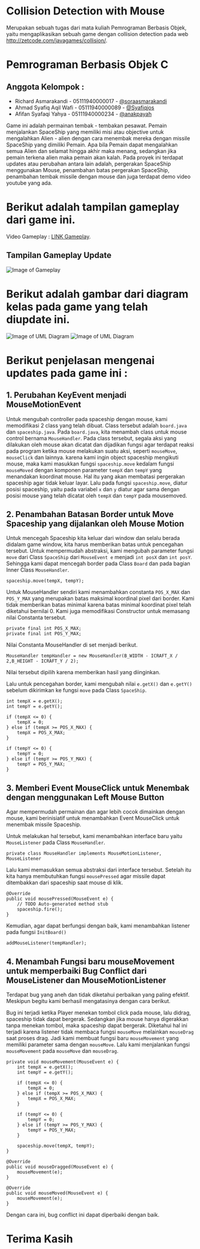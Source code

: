 # Collision Detection with Mouse
Merupakan sebuah tugas dari mata kuliah Pemrograman Berbasis Objek, yaitu mengaplikasikan sebuah game dengan collision detection pada web http://zetcode.com/javagames/collision/.

# Pemrograman Berbasis Objek C
## Anggota Kelompok :
- Richard Asmarakandi - 05111940000017 - [@soraasmarakandi](http://github.com/soraasmarakandi)
- Ahmad Syafiq Aqil Wafi - 05111940000089 - [@Syafiqjos](http://github.com/Syafiqjos)
- Afifan Syafaqi Yahya - 05111940000234 - [@anakpayah](http://github.com/anakpayah)

Game ini adalah permainan tembak - tembakan pesawat. Pemain menjalankan SpaceShip yang memiliki misi atau objective untuk mengalahkan Alien - alien dengan cara menembak mereka dengan missile SpaceShip yang dimiliki Pemain. Apa bila Pemain dapat mengalahkan semua Alien dan selamat hingga akhir maka menang, sedangkan jika pemain terkena alien maka pemain akan kalah.
Pada proyek ini terdapat updates atau perubahan antara lain adalah, pergerakan SpaceShip menggunakan Mouse, penambahan batas pergerakan SpaceShip, penambahan tembak missile dengan mouse dan juga terdapat demo video youtube yang ada.

# Berikut adalah tampilan gameplay dari game ini.

Video Gameplay : [LINK Gameplay](https://www.youtube.com/watch?v=QKgxuCMY25M).

## Tampilan Gameplay Update
![Image of Gameplay](/Images/gameplay.png)

# Berikut adalah gambar dari diagram kelas pada game yang telah diupdate ini.
![Image of UML Diagram](/Images/uml3.png)
![Image of UML Diagram](/Images/uml4.png)

# Berikut penjelasan mengenai updates pada game ini :

## 1. Perubahan KeyEvent menjadi MouseMotionEvent
Untuk mengubah controller pada spaceship dengan mouse, kami memodifikasi 2 class yang telah dibuat. Class tersebut adalah `board.java` dan `spaceship.java`.
Pada `board.java`, kita menambah class untuk mouse control bernama `MouseHandler`. Pada class  tersebut, segala aksi yang dilakukan oleh mouse akan dicatat dan dijadikan fungsi agar terdapat reaksi pada program ketika mouse melakukan suatu aksi, seperti `mouseMove`, `mouseClick` dan lainnya. karena kami ingin object spaceship mengikuti mouse, maka kami masukkan fungsi `spaceship.move` kedalam fungsi `mouseMoved` dengan komponen parameter `tempX` dan `tempY` yang menandakan koordinat mouse. Hal itu yang akan membatasi pergerakan spaceship agar tidak keluar layar.
Lalu pada fungsi `spaceship.move`, diatur posisi spaceship, yaitu pada variabel `x` dan `y` diatur agar sama dengan posisi mouse yang telah dicatat oleh `tempX` dan `tempY` pada mousemoved.

## 2. Penambahan Batasan Border untuk Move Spaceship yang dijalankan oleh Mouse Motion
Untuk mencegah Spaceship kita keluar dari window dan selalu berada didalam game window, kita harus memberikan batas untuk pencegahan tersebut. Untuk mempermudah abstraksi, kami mengubah parameter fungsi `move` dari Class `SpaceShip` dari `MouseEvent e` menjadi `int posX` dan `int posY`. Sehingga kami dapat mencegah border pada Class `Board` dan pada bagian Inner Class `MouseHandler`.

```
spaceship.move(tempX, tempY);
```

Untuk MouseHandler sendiri kami menambahkan constanta `POS_X_MAX` dan `POS_Y_MAX` yang merupakan batas maksimal koordinal pixel dari border. Kami tidak memberikan batas minimal karena batas minimal koordinat pixel telah diketahui bernilai 0. Kami juga memodifikasi Constructor untuk memasang nilai Constanta tersebut.

```
private final int POS_X_MAX;
private final int POS_Y_MAX;
```
Nilai Constanta MouseHandler di set menjadi berikut.

```
MouseHandler tempHandler = new MouseHandler(B_WIDTH - ICRAFT_X / 2,B_HEIGHT - ICRAFT_Y / 2);
```

Nilai tersebut dipilih karena memberikan hasil yang diinginkan.

Lalu untuk pencegahan border, kami mengubah nilai `e.getX()` dan `e.getY()` sebelum dikirimkan ke fungsi `move` pada Class `SpaceShip`.

```
int tempX = e.getX();
int tempY = e.getY();

if (tempX <= 0) {
	tempX = 0;
} else if (tempX >= POS_X_MAX) {
	tempX = POS_X_MAX;
}

if (tempY <= 0) {
	tempY = 0;
} else if (tempY >= POS_Y_MAX) {
	tempY = POS_Y_MAX;
}
```

## 3. Memberi Event MouseClick untuk Menembak dengan menggunakan Left Mouse Button
Agar mempermudah permainan dan agar lebih cocok dimainkan dengan mouse, kami berinisiatif untuk menambahkan Event MouseClick untuk menembak missile Spaceship.

Untuk melakukan hal tersebut, kami menambahkan interface baru yaitu `MouseListener` pada Class `MouseHandler`.

```
private class MouseHandler implements MouseMotionListener, MouseListener
```

Lalu kami memasukkan semua abstraksi dari interface tersebut. Setelah itu kita hanya membutuhkan fungsi `mousePressed` agar missile dapat ditembakkan dari spaceship saat mouse di klik.

```
@Override
public void mousePressed(MouseEvent e) {
	// TODO Auto-generated method stub
	spaceship.fire();
}
```

Kemudian, agar dapat berfungsi dengan baik, kami menambahkan listener pada fungsi `InitBoard()`

```
addMouseListener(tempHandler);
```

## 4. Menambah Fungsi baru mouseMovement untuk memperbaiki Bug Conflict dari MouseListener dan MouseMotionListener
Terdapat bug yang aneh dan tidak diketahui perbaikan yang paling efektif. Meskipun begitu kami berhasil mengatasinya dengan cara berikut.

Bug ini terjadi ketika Player menekan tombol click pada mouse, lalu didrag, spaceship tidak dapat bergerak. Sedangkan jika mouse hanya digerakkan tanpa menekan tombol, maka spaceship dapat bergerak.
Diketahui hal ini terjadi karena listener tidak membaca fungsi `mouseMove` melainkan `mouseDrag` saat proses drag.
Jadi kami membuat fungsi baru `mouseMovement` yang memiliki parameter sama dengan `mouseMove`.
Lalu kami menjalankan fungsi `mouseMovement` pada `mouseMove` dan `mouseDrag`.

```
private void mouseMovement(MouseEvent e) {
	int tempX = e.getX();
	int tempY = e.getY();
	
	if (tempX <= 0) {
		tempX = 0;
	} else if (tempX >= POS_X_MAX) {
		tempX = POS_X_MAX;
	}
	
	if (tempY <= 0) {
		tempY = 0;
	} else if (tempY >= POS_Y_MAX) {
		tempY = POS_Y_MAX;
	}
	
	spaceship.move(tempX, tempY);
}

@Override
public void mouseDragged(MouseEvent e) {
	mouseMovement(e);
}

@Override
public void mouseMoved(MouseEvent e) {
	mouseMovement(e);
}
```

Dengan cara ini, bug conflict ini dapat diperbaiki dengan baik.

# Terima Kasih